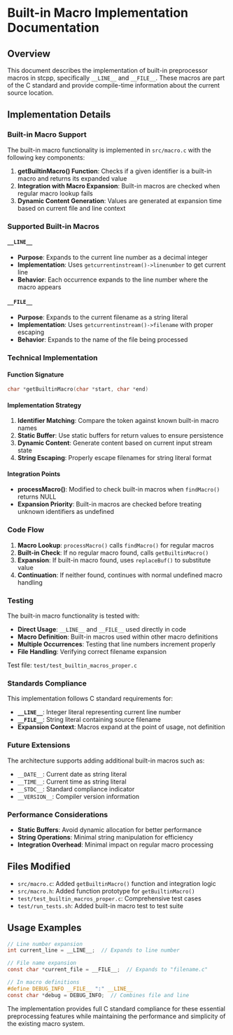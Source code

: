# Built-in Macro Implementation Documentation

## Overview

This document describes the implementation of built-in preprocessor macros in stcpp, specifically `__LINE__` and `__FILE__`. These macros are part of the C standard and provide compile-time information about the current source location.

## Implementation Details

### Built-in Macro Support

The built-in macro functionality is implemented in `src/macro.c` with the following key components:

1. **getBuiltinMacro() Function**: Checks if a given identifier is a built-in macro and returns its expanded value
2. **Integration with Macro Expansion**: Built-in macros are checked when regular macro lookup fails
3. **Dynamic Content Generation**: Values are generated at expansion time based on current file and line context

### Supported Built-in Macros

#### `__LINE__`
- **Purpose**: Expands to the current line number as a decimal integer
- **Implementation**: Uses `getcurrentinstream()->linenumber` to get current line
- **Behavior**: Each occurrence expands to the line number where the macro appears

#### `__FILE__`
- **Purpose**: Expands to the current filename as a string literal
- **Implementation**: Uses `getcurrentinstream()->filename` with proper escaping
- **Behavior**: Expands to the name of the file being processed

### Technical Implementation

#### Function Signature
```c
char *getBuiltinMacro(char *start, char *end)
```

#### Implementation Strategy
1. **Identifier Matching**: Compare the token against known built-in macro names
2. **Static Buffer**: Use static buffers for return values to ensure persistence
3. **Dynamic Content**: Generate content based on current input stream state
4. **String Escaping**: Properly escape filenames for string literal format

#### Integration Points
- **processMacro()**: Modified to check built-in macros when `findMacro()` returns NULL
- **Expansion Priority**: Built-in macros are checked before treating unknown identifiers as undefined

### Code Flow

1. **Macro Lookup**: `processMacro()` calls `findMacro()` for regular macros
2. **Built-in Check**: If no regular macro found, calls `getBuiltinMacro()`
3. **Expansion**: If built-in macro found, uses `replaceBuf()` to substitute value
4. **Continuation**: If neither found, continues with normal undefined macro handling

### Testing

The built-in macro functionality is tested with:
- **Direct Usage**: `__LINE__` and `__FILE__` used directly in code
- **Macro Definition**: Built-in macros used within other macro definitions
- **Multiple Occurrences**: Testing that line numbers increment properly
- **File Handling**: Verifying correct filename expansion

Test file: `test/test_builtin_macros_proper.c`

### Standards Compliance

This implementation follows C standard requirements for:
- **`__LINE__`**: Integer literal representing current line number
- **`__FILE__`**: String literal containing source filename
- **Expansion Context**: Macros expand at the point of usage, not definition

### Future Extensions

The architecture supports adding additional built-in macros such as:
- `__DATE__`: Current date as string literal
- `__TIME__`: Current time as string literal
- `__STDC__`: Standard compliance indicator
- `__VERSION__`: Compiler version information

### Performance Considerations

- **Static Buffers**: Avoid dynamic allocation for better performance
- **String Operations**: Minimal string manipulation for efficiency
- **Integration Overhead**: Minimal impact on regular macro processing

## Files Modified

- `src/macro.c`: Added `getBuiltinMacro()` function and integration logic
- `src/macro.h`: Added function prototype for `getBuiltinMacro()`
- `test/test_builtin_macros_proper.c`: Comprehensive test cases
- `test/run_tests.sh`: Added built-in macro test to test suite

## Usage Examples

```c
// Line number expansion
int current_line = __LINE__;  // Expands to line number

// File name expansion
const char *current_file = __FILE__;  // Expands to "filename.c"

// In macro definitions
#define DEBUG_INFO __FILE__ ":" __LINE__
const char *debug = DEBUG_INFO;  // Combines file and line
```

The implementation provides full C standard compliance for these essential preprocessing features while maintaining the performance and simplicity of the existing macro system.

